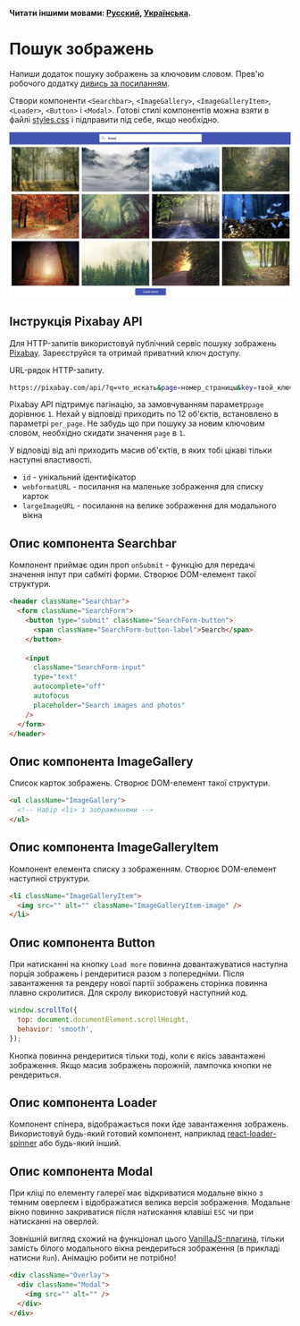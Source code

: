 **Читати іншими мовами: [Русский](README.ru.md), [Українська](README.md).**

# Пошук зображень

Напиши додаток пошуку зображень за ключовим словом. Прев'ю робочого додатку
[дивись за посиланням](https://drive.google.com/file/d/1oXCGyiq4uKwW0zzraZLKk4lh3voBlBzZ/view?usp=sharing).

Створи компоненти `<Searchbar>`, `<ImageGallery>`, `<ImageGalleryItem>`,
`<Loader>`, `<Button>` і `<Modal>`. Готові стилі компонентів можна взяти в файлі
[styles.css](./tasks/styles.css) і підправити під себе, якщо необхідно.

![preview](./tasks/mockup/preview.jpg)

## Інструкція Pixabay API

Для HTTP-запитів використовуй публічний сервіс пошуку зображень
[Pixabay](https://pixabay.com/api/docs/). Зареєструйся та отримай приватний ключ
доступу.

URL-рядок HTTP-запиту.

```bash
https://pixabay.com/api/?q=что_искать&page=номер_страницы&key=твой_ключ&image_type=photo&orientation=horizontal&per_page=12
```

Pixabay API підтримує пагінацію, за замовчуванням параметр`page` дорівнює `1`.
Нехай у відповіді приходить по 12 об'єктів, встановлено в параметрі `per_page`.
Не забудь що при пошуку за новим ключовим словом, необхідно скидати значення
`page` в `1`.

У відповіді від апі приходить масив об'єктів, в яких тобі цікаві тільки наступні
властивості.

- `id` - унікальний ідентифікатор
- `webformatURL` - посилання на маленьке зображення для списку карток
- `largeImageURL` - посилання на велике зображення для модального вікна

## Опис компонента Searchbar

Компонент приймає один проп `onSubmit` - функцію для передачі значення інпут при
сабміті форми. Створює DOM-елемент такої структури.

```html
<header className="Searchbar">
  <form className="SearchForm">
    <button type="submit" className="SearchForm-button">
      <span className="SearchForm-button-label">Search</span>
    </button>

    <input
      className="SearchForm-input"
      type="text"
      autocomplete="off"
      autofocus
      placeholder="Search images and photos"
    />
  </form>
</header>
```

## Опис компонента ImageGallery

Список карток зображень. Створює DOM-елемент такої структури.

```html
<ul className="ImageGallery">
  <!-- Набір <li> з зображеннями -->
</ul>
```

## Опис компонента ImageGalleryItem

Компонент елемента списку з зображенням. Створює DOM-елемент наступної
структури.

```html
<li className="ImageGalleryItem">
  <img src="" alt="" className="ImageGalleryItem-image" />
</li>
```

## Опис компонента Button

При натисканні на кнопку `Load more` повинна довантажуватися наступна порція
зображень і рендеритися разом з попередніми. Після завантаження та рендеру нової
партії зображень сторінка повинна плавно скролитися. Для скролу використовуй
наступний код.

```js
window.scrollTo({
  top: document.documentElement.scrollHeight,
  behavior: 'smooth',
});
```

Кнопка повинна рендеритися тільки тоді, коли є якісь завантажені зображення.
Якщо масив зображень порожній, лампочка кнопки не рендериться.

## Опис компонента Loader

Компонент спінера, відображається поки йде завантаження зображень. Використовуй
будь-який готовий компонент, наприклад
[react-loader-spinner](https://github.com/mhnpd/react-loader-spinner) або
будь-який інший.

## Опис компонента Modal

При кліці по елементу галереї має відкриватися модальне вікно з темним оверлеєм
і відображатися велика версія зображення. Модальне вікно повинно закриватися
після натискання клавіші `ESC` чи при натисканні на оверлей.

Зовнішній вигляд схожий на функціонал цього
[VanillaJS-плагина](https://basiclightbox.electerious.com/), тільки замість
білого модального вікна рендериться зображення (в прикладі натисни `Run`).
Анімацію робити не потрібно!

```html
<div className="Overlay">
  <div className="Modal">
    <img src="" alt="" />
  </div>
</div>
```
